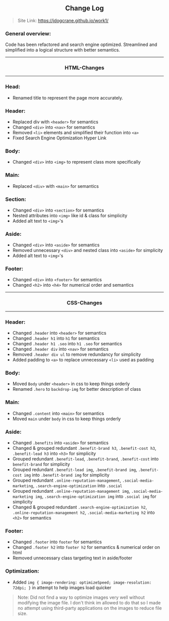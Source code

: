 <h2 style="text-align: center;">Change Log</h2>

>Site Link: https://jdogcrane.github.io/work1/

### General overview: 
 Code has been refactored and search engine optimized. Streamlined and simplified into a logical structure with better semantics.

---
<h3 style="text-align:center;">HTML-Changes</h3>

---
### Head:
* Renamed title to represent the page more accurately.

### Header:
* Replaced div with `<header>` for semantics
* Changed `<div>` into `<nav>` for semantics
* Removed `<li>` elements and simplified their function into `<a>`
* Fixed Search Engine Optimization Hyper Link

### Body:
* Changed `<div>` into `<img>` to represent class more specifically

### Main:
* Replaced `<div>` with `<main>` for semantics

### Section:
* Changed `<div>` into `<section>` for semantics
* Nested attributes into `<img>` like id & class for simplicity
* Added alt text to `<img>`'s

### Aside:
* Changed `<div>` into `<aside>` for semantics
* Removed unnecessary `<div>` and nested class into `<aside>` for simplicity
* Added alt text to `<img>`'s

### Footer:
* Changed `<div>` into `<footer>` for semantics
* Changed `<h2>` into `<h4>` for numerical order and semantics
---
<h3 style="text-align:center;">CSS-Changes</h3>

---
### Header:
* Changed `.header` into `<header>` for semantics
* Changed `.header h1` into `h1` for semantics
* Changed `.header h1 .seo` into `h1 .seo` for semantics
* Changed `.header div` into `<nav>` for semantics
* Removed `.header div ul` to remove redundancy for simplicity
* Added padding to `<a>` to replace unnecessary `<li>` used as padding

### Body:
* Moved `Body` under `<header>` in css to keep things orderly
* Renamed `.hero` to `backdrop-img` for better description of class

### Main:
* Changed `.content` into `<main>` for semantics
* Moved `main` under `body` in css to keep things orderly

### Aside:
* Changed `.benefits` into `<aside>` for semantics
* Changed & grouped redundant `.benefit-brand h3`, `.benefit-cost h3`, `.benefit-lead h3` into `<h3>` for simplicity
* Grouped redundant `.benefit-lead`, `.benefit-brand`, `.benefit-cost` into `benefit-brand` for simplicity
* Grouped redundant `.benefit-lead img`, `.benefit-brand img`, `.benefit-cost img` into `.benefit-brand img` for simplicity
* Grouped redundant `.online-reputation-management`, `.social-media-marketing`, `.search-engine-optimization` into `.social` 
* Grouped redundant `.online-reputation-management img`, `.social-media-marketing img`, `.search-engine-optimization img` into `.social img` for simplicity
* Changed & grouped redundant `.search-engine-optimization h2`, `.online-reputation-management h2`, `.social-media-marketing h2` into `<h2>` for semantics

### Footer:
* Changed `.footer` into `footer` for semantics
* Changed `.footer h2` into `footer h2` for semantics & numerical order on html
* Removed unnecessary class targeting text in aside/footer

### Optimization:

* Added `img { image-rendering: optimizeSpeed; image-resolution: 72dpi; }` in attempt to help images load quicker
>Note: Did not find a way to optimize images very well without modifying the image file. I don't think im allowed to do that so I made no attempt using third-party applications on the images to reduce file size.
